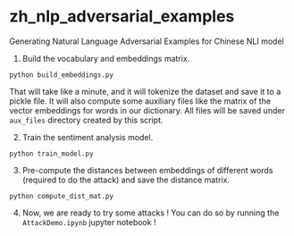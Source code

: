 # zh_nlp_adversarial_examples
Generating Natural Language Adversarial Examples for Chinese NLI model

1) Build the vocabulary and embeddings matrix.
```
python build_embeddings.py
```

That will take like a minute, and it will tokenize the dataset and save it to a pickle file. It will also compute some auxiliary files like the matrix of the vector embeddings for words in our dictionary. All files will be saved under `aux_files` directory created by this script.

2) Train the sentiment analysis model.
```
python train_model.py
```

3) Pre-compute the distances between embeddings of different words (required to do the attack) and save the distance matrix.

```
python compute_dist_mat.py 

```
4) Now, we are ready to try some attacks ! You can do so by running the `AttackDemo.ipynb` jupyter notebook !


